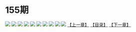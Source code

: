# 155期
![](https://mao.mhtupian.com/uploads/img/7563/74822/001.jpg)
![](https://mao.mhtupian.com/uploads/img/7563/74822/002.jpg)
![](https://mao.mhtupian.com/uploads/img/7563/74822/003.jpg)
![](https://mao.mhtupian.com/uploads/img/7563/74822/004.jpg)
![](https://mao.mhtupian.com/uploads/img/7563/74822/005.jpg)
![](https://mao.mhtupian.com/uploads/img/7563/74822/006.jpg)
![](https://mao.mhtupian.com/uploads/img/7563/74822/007.jpg)
![](https://mao.mhtupian.com/uploads/img/7563/74822/008.jpg)
![](https://mao.mhtupian.com/uploads/img/7563/74822/009.jpg)
![](https://mao.mhtupian.com/uploads/img/7563/74822/010.jpg)
[【上一章】](./127.md)
[【目录】](./READMD.md)
[【下一章】](./129.md)

